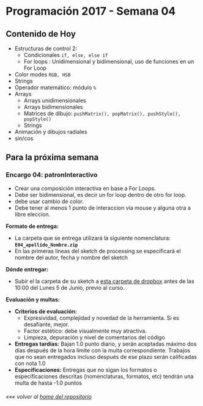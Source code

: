# Programación 2017 - Semana 04
## Contenido de Hoy
* Estructuras de control 2:
  * Condicionales `if, else, else if`
  * For loops : Unidimensional y bidimensional, uso de funciones en un For Loop
* Color modes `RGB, HSB`
* Strings
* Operador matemático: módulo `%`
* Arrays
  * Arrays unidimensionales
  * Arrays bidimensionales
  * Matrices de dibujo: `pushMatrix(), popMatrix(), pushStyle(), popStyle()`
  * Strings
* Animación y dibujos radiales
* sin/cos


## Para la próxima semana
### Encargo 04: patronInteractivo

* Crear una composición interactiva en base a For Loops.
* Debe ser bidimensional, es decir un for loop dentro de otro for loop.
* debe usar cambio de color.
* Debe tener al menos 1 punto de interaccion via mouse y alguna otra a libre eleccion.


**Formato de entrega:**
* La carpeta que se entrega utilizará la siguiente nomenclatura: **`E04_apellido_Nombre.zip`**
* En las primeras líneas del sketch de processing se especificará el nombre del autor, fecha y nombre del sketch

**Dónde entregar:**
  * Subir el la carpeta de su sketch a [esta carpeta de dropbox](https://www.dropbox.com/request/DzD9Hs8ScWzIFVzJfbT5) antes de las 10:00 del Lunes 5 de Junio, previo al curso.


**Evaluación y multas:**
* **Criterios de evaluación:**
  * Expresividad, complejidad y novedad de la herramienta. Si es desafiante, mejor.
  * Factor estético: debe visualmente muy atractiva.
  * Limpieza, depuración y nivel de comentarios del código
* **Entregas tardías:**
Bajan 1.0 punto diario, y serán aceptadas máximo dos días después de la hora límite con la multa correspondiente. Trabajos que no sean entregados incluso después de ese plazo serán calificadas con nota 1.0
* **Especificaciones:**
Entregas que no sigan los formatos o especificaciones descritas (nomenclaturas, formatos, etc) tendrán una multa de hasta -1.0 puntos


###### *««« volver al [home del repositorio](https://github.com/Franzel/UDD_Programacion_2017_1sem)*
